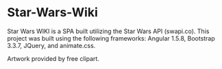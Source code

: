 # Star-Wars-Wiki

Star Wars WIKI is a SPA built utilizing the Star Wars API (swapi.co).  This project was built using the following frameworks: Angular 1.5.8, Bootstrap 3.3.7, JQuery, and animate.css.

Artwork provided by free clipart.

